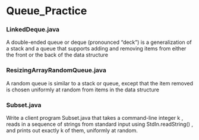 # Queue_Practice

### LinkedDeque.java
A double-ended queue or deque (pronounced “deck”) is a generalization of a stack
and a queue that supports adding and removing items from either the front or the back of the data
structure

### ResizingArrayRandomQueue.java
A random queue is similar to a stack or queue, except that the item removed is
chosen uniformly at random from items in the data structure

### Subset.java
Write a client program Subset.java that takes a command-line integer k , reads in
a sequence of strings from standard input using StdIn.readString() , and prints out exactly k of
them, uniformly at random. 
